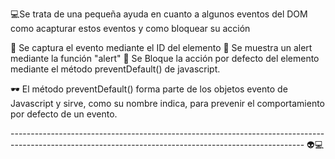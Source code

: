 💻Se trata de una pequeña ayuda en cuanto a algunos eventos del DOM
como acapturar estos eventos y como bloquear su acción 

📌 Se captura el evento mediante el ID del elemento
📌 Se muestra un alert mediante la  función "alert"
📌 Se Bloque la acción por defecto del elemento mediante el método preventDefault() de javascript.

🕶
El método preventDefault() forma parte de los objetos evento de Javascript y 
sirve, como su nombre indica, para prevenir el comportamiento por defecto de un evento.

-------------------------------------------------------------------------------------------------------------------------------------------------------  👽💻